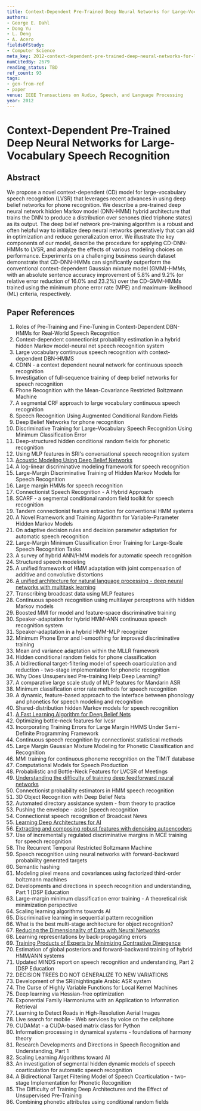 ```yaml
---
title: Context-Dependent Pre-Trained Deep Neural Networks for Large-Vocabulary Speech Recognition
authors:
- George E. Dahl
- Dong Yu
- L. Deng
- A. Acero
fieldsOfStudy:
- Computer Science
meta_key: 2012-context-dependent-pre-trained-deep-neural-networks-for-large-vocabulary-speech-recognition
numCitedBy: 2679
reading_status: TBD
ref_count: 93
tags:
- gen-from-ref
- paper
venue: IEEE Transactions on Audio, Speech, and Language Processing
year: 2012
---
```


# Context-Dependent Pre-Trained Deep Neural Networks for Large-Vocabulary Speech Recognition

## Abstract

We propose a novel context-dependent (CD) model for large-vocabulary speech recognition (LVSR) that leverages recent advances in using deep belief networks for phone recognition. We describe a pre-trained deep neural network hidden Markov model (DNN-HMM) hybrid architecture that trains the DNN to produce a distribution over senones (tied triphone states) as its output. The deep belief network pre-training algorithm is a robust and often helpful way to initialize deep neural networks generatively that can aid in optimization and reduce generalization error. We illustrate the key components of our model, describe the procedure for applying CD-DNN-HMMs to LVSR, and analyze the effects of various modeling choices on performance. Experiments on a challenging business search dataset demonstrate that CD-DNN-HMMs can significantly outperform the conventional context-dependent Gaussian mixture model (GMM)-HMMs, with an absolute sentence accuracy improvement of 5.8% and 9.2% (or relative error reduction of 16.0% and 23.2%) over the CD-GMM-HMMs trained using the minimum phone error rate (MPE) and maximum-likelihood (ML) criteria, respectively.

## Paper References

1. Roles of Pre-Training and Fine-Tuning in Context-Dependent DBN-HMMs for Real-World Speech Recognition
2. Context-dependent connectionist probability estimation in a hybrid hidden Markov model-neural net speech recognition system
3. Large vocabulary continuous speech recognition with context-dependent DBN-HMMS
4. CDNN - a context dependent neural network for continuous speech recognition
5. Investigation of full-sequence training of deep belief networks for speech recognition
6. Phone Recognition with the Mean-Covariance Restricted Boltzmann Machine
7. A segmental CRF approach to large vocabulary continuous speech recognition
8. Speech Recognition Using Augmented Conditional Random Fields
9. Deep Belief Networks for phone recognition
10. Discriminative Training for Large-Vocabulary Speech Recognition Using Minimum Classification Error
11. Deep-structured hidden conditional random fields for phonetic recognition
12. Using MLP features in SRI's conversational speech recognition system
13. [Acoustic Modeling Using Deep Belief Networks](2012-acoustic-modeling-using-deep-belief-networks)
14. A log-linear discriminative modeling framework for speech recognition
15. Large-Margin Discriminative Training of Hidden Markov Models for Speech Recognition
16. Large margin HMMs for speech recognition
17. Connectionist Speech Recognition - A Hybrid Approach
18. SCARF - a segmental conditional random field toolkit for speech recognition
19. Tandem connectionist feature extraction for conventional HMM systems
20. A Novel Framework and Training Algorithm for Variable-Parameter Hidden Markov Models
21. On adaptive decision rules and decision parameter adaptation for automatic speech recognition
22. Large-Margin Minimum Classification Error Training for Large-Scale Speech Recognition Tasks
23. A survey of hybrid ANN/HMM models for automatic speech recognition
24. Structured speech modeling
25. A unified framework of HMM adaptation with joint compensation of additive and convolutive distortions
26. [A unified architecture for natural language processing - deep neural networks with multitask learning](2008-a-unified-architecture-for-natural-language-processing-deep-neural-networks-with-multitask-learning)
27. Transcribing broadcast data using MLP features
28. Continuous speech recognition using multilayer perceptrons with hidden Markov models
29. Boosted MMI for model and feature-space discriminative training
30. Speaker-adaptation for hybrid HMM-ANN continuous speech recognition system
31. Speaker-adaptation in a hybrid HMM-MLP recognizer
32. Minimum Phone Error and I-smoothing for improved discriminative training
33. Mean and variance adaptation within the MLLR framework
34. Hidden conditional random fields for phone classification
35. A bidirectional target-filtering model of speech coarticulation and reduction - two-stage implementation for phonetic recognition
36. Why Does Unsupervised Pre-training Help Deep Learning?
37. A comparative large scale study of MLP features for Mandarin ASR
38. Minimum classification error rate methods for speech recognition
39. A dynamic, feature-based approach to the interface between phonology and phonetics for speech modeling and recognition
40. Shared-distribution hidden Markov models for speech recognition
41. [A Fast Learning Algorithm for Deep Belief Nets](2006-a-fast-learning-algorithm-for-deep-belief-nets)
42. Optimizing bottle-neck features for lvcsr
43. Incorporating Training Errors for Large Margin HMMS Under Semi-Definite Programming Framework
44. Continuous speech recognition by connectionist statistical methods
45. Large Margin Gaussian Mixture Modeling for Phonetic Classification and Recognition
46. MMI training for continuous phoneme recognition on the TIMIT database
47. Computational Models for Speech Production
48. Probabilistic and Bottle-Neck Features for LVCSR of Meetings
49. [Understanding the difficulty of training deep feedforward neural networks](2010-understanding-the-difficulty-of-training-deep-feedforward-neural-networks)
50. Connectionist probability estimators in HMM speech recognition
51. 3D Object Recognition with Deep Belief Nets
52. Automated directory assistance system - from theory to practice
53. Pushing the envelope - aside [speech recognition
54. Connectionist speech recognition of Broadcast News
55. [Learning Deep Architectures for AI](2007-learning-deep-architectures-for-ai)
56. [Extracting and composing robust features with denoising autoencoders](2008-extracting-and-composing-robust-features-with-denoising-autoencoders)
57. Use of incrementally regulated discriminative margins in MCE training for speech recognition
58. The Recurrent Temporal Restricted Boltzmann Machine
59. Speech recognition using neural networks with forward-backward probability generated targets
60. Semantic hashing
61. Modeling pixel means and covariances using factorized third-order boltzmann machines
62. Developments and directions in speech recognition and understanding, Part 1 [DSP Education
63. Large-margin minimum classification error training - A theoretical risk minimization perspective
64. Scaling learning algorithms towards AI
65. Discriminative learning in sequential pattern recognition
66. What is the best multi-stage architecture for object recognition?
67. [Reducing the Dimensionality of Data with Neural Networks](2006-reducing-the-dimensionality-of-data-with-neural-networks)
68. Learning representations by back-propagating errors
69. [Training Products of Experts by Minimizing Contrastive Divergence](2002-training-products-of-experts-by-minimizing-contrastive-divergence)
70. Estimation of global posteriors and forward-backward training of hybrid HMM/ANN systems
71. Updated MINDS report on speech recognition and understanding, Part 2 [DSP Education
72. DECISION TREES DO NOT GENERALIZE TO NEW VARIATIONS
73. Development of the SRI/nightingale Arabic ASR system
74. The Curse of Highly Variable Functions for Local Kernel Machines
75. Deep learning via Hessian-free optimization
76. Exponential Family Harmoniums with an Application to Information Retrieval
77. Learning to Detect Roads in High-Resolution Aerial Images
78. Live search for mobile - Web services by voice on the cellphone
79. CUDAMat - a CUDA-based matrix class for Python
80. Information processing in dynamical systems - foundations of harmony theory
81. Research Developments and Directions in Speech Recognition and Understanding, Part 1
82. Scaling Learning Algorithms toward AI
83. An investigation of segmental hidden dynamic models of speech coarticulation for automatic speech recognition
84. A Bidirectional Target Filtering Model of Speech Coarticulation - two-stage Implementation for Phonetic Recognition
85. The Difficulty of Training Deep Architectures and the Effect of Unsupervised Pre-Training
86. Combining phonetic attributes using conditional random fields
